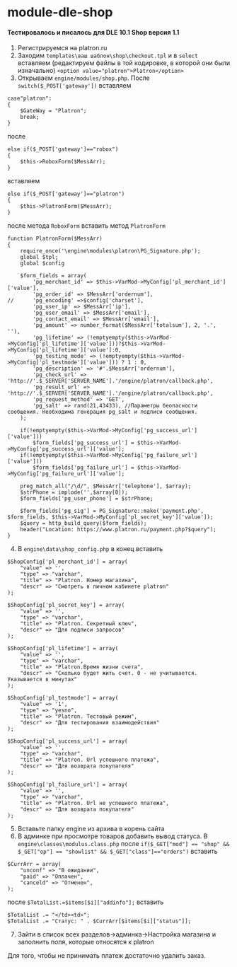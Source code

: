 # module-dle-shop

#### Тестировалось и писалось для DLE 10.1 Shop версия 1.1

1. Регистрируемся на platron.ru
2. Заходим `templates\ваш шаблон\shop\checkout.tpl` и в `select` вставляем (редактируем файлы в той кодировке, в которой они были изначально)
`<option value="platron">Platron</option>`
3. Открываем `engine/modules/shop.php`.
После `switch($_POST['gateway'])` вставляем
```
case"platron":
{
    $GateWay = "Platron";
    break;
}
```
после
```
else if($_POST['gateway']=="robox")
{
    $this->RoboxForm($MessArr);
}
```
вставляем
```
else if($_POST['gateway']=="platron")
{
    $this->PlatronForm($MessArr);
}
```
после метода `RoboxForm` вставить метод `PlatronForm`
```
function PlatronForm($MessArr)
{
    require_once('\engine\modules\platron\PG_Signature.php');
    global $tpl;
    global $config

    $form_fields = array(
        'pg_merchant_id' => $this->VarMod->MyConfig['pl_merchant_id']['value'],
        'pg_order_id' => $MessArr['ordernum'],
//      'pg_encoding' =>$config['charset'],
        'pg_user_ip' => $MessArr['ip'],
        'pg_user_email' => $MessArr['email'],
        'pg_contact_email' => $MessArr['email'],
        'pg_amount' => number_format($MessArr['totalsum'], 2, '.', ''),
        'pg_lifetime' => (!emptyempty($this->VarMod->MyConfig['pl_lifetime']['value']))?$this->VarMod->MyConfig['pl_lifetime']['value']:0,
        'pg_testing_mode' => (!emptyempty($this->VarMod->MyConfig['pl_testmode']['value'])) ? 1 : 0,
        'pg_description' => '#'.$MessArr['ordernum'],
        'pg_check_url' => 'http://'.$_SERVER['SERVER_NAME'].'/engine/platron/callback.php',
        'pg_result_url' => 'http://'.$_SERVER['SERVER_NAME'].'/engine/platron/callback.php',
        'pg_request_method' => 'GET',
        'pg_salt' => rand(21,43433), //Пaраметры беопасности сообщения. Необходима генерация pg_salt и подписи сообщения.
    );

    if(!emptyempty($this->VarMod->MyConfig['pg_success_url']['value']))
        $form_fields['pg_success_url'] = $this->VarMod->MyConfig['pg_success_url']['value'];
    if(!emptyempty($this->VarMod->MyConfig['pg_failure_url']['value']))
        $form_fields['pg_failure_url'] = $this->VarMod->MyConfig['pg_failure_url']['value'];

    preg_match_all("/\d/", $MessArr['telephone'], $array);
    $strPhone = implode('',$array[0]);
    $form_fields['pg_user_phone'] = $strPhone;

    $form_fields['pg_sig'] = PG_Signature::make('payment.php', $form_fields, $this->VarMod->MyConfig['pl_secret_key']['value']);
    $query = http_build_query($form_fields);
    header("Location: https://www.platron.ru/payment.php?$query");
}
```
4. В `engine\data\shop_config.php` в конец вставить
```
$ShopConfig['pl_merchant_id'] = array(
    "value" => '',
    "type" => "varchar",
    "title" => "Platron. Номер магазина",
    "descr" => "Смотреть в личном кабинете platron"
);

$ShopConfig['pl_secret_key'] = array(
    "value" => '',
    "type" => "varchar",
    "title" => "Platron. Секретный ключ",
    "descr" => "Для подписи запросов"
);

$ShopConfig['pl_lifetime'] = array(
    "value" => '',
    "type" => "varchar",
    "title" => "Platron.Время жизни счета",
    "descr" => "Сколько будет жить счет. 0 - не учитывается. Указывается в минутах"
);

$ShopConfig['pl_testmode'] = array(
    "value" => '1',
    "type" => "yesno",
    "title" => "Platron. Тестовый режим",
    "descr" => "Для тестирования взаимодействия"
);

$ShopConfig['pl_success_url'] = array(
    "value" => '',
    "type" => "varchar",
    "title" => "Platron. Url успешного платежа",
    "descr" => "Для возврата покупателя"
);

$ShopConfig['pl_failure_url'] = array(
    "value" => '',
    "type" => "varchar",
    "title" => "Platron. Url не успешного платежа",
    "descr" => "Для возврата покупателя"
);
```

5. Вставьте папку engine из архива в корень сайта
6. В админке при просмотре товаров добавить вывод статуса. В `engine\classes\modulus.class.php` после
`if($_GET["mod"] == "shop" && $_GET["op"] == "showlist" && $_GET["class"]=="orders")`
вставить
```
$CurrArr = array(
    "unconf" => "В ожидании",
    "paid" => "Оплачен",
    "canceld" => "Отменен",
);
```
после `$TotalList.=$items[$i]["addinfo"];` вставить
```
$TotalList .= "</td><td>";
$TotalList .= "Статус: " . $CurrArr[$items[$i]["status"]];
```

7. Зайти в список всех разделов->админка->Настройка магазина и заполнить поля, которые относятся к platron

Для того, чтобы не принимать платеж достаточно удалить заказ.


